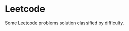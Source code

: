 # Leetcode

Some <a href=www.leetcode.com> Leetcode</a> problems solution classified by difficulty.
